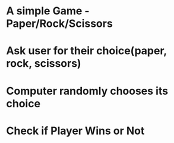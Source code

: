 # A simple Game - Paper/Rock/Scissors 

# Ask user for their choice(paper, rock, scissors)
# Computer randomly chooses its choice
# Check if Player Wins or Not
